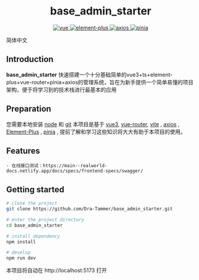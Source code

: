 <h1 align="center">base_admin_starter</h1>

<p align="center">
  <a href="https://github.com/vuejs/vue">
    <img src="https://img.shields.io/badge/vue-3.4.29-brightgreen" alt="vue">
  </a>

  <a href="https://github.com/element-plus/element-plus">
    <img src="https://img.shields.io/badge/element_plus-2.7.6-brightgreen" alt="element-plus">
  </a>

  <a href="https://github.com/axios/axios">
    <img src="https://img.shields.io/badge/axios-1.7.2-brightgreen" alt="axios">
  </a>
  <a href="https://github.com/vuejs/pinia">
    <img src="https://img.shields.io/badge/pinia-2.1.7-brightgreen" alt="pinia">
  </a>
</p>

简体中文

## Introduction

**base_admin_starter**
快速搭建一个十分基础简单的vue3+ts+element-plus+vue-router+pinia+axios的管理系统，旨在为新手提供一个简单易懂的项目架构，便于将学习到的技术栈进行最基本的应用

## Preparation

您需要本地安装 [node](https://nodejs.org/) 和 [git](https://git-scm.com/)
本项目是基于 [vue3](https://vuejs.org/),
[vue-router](https://router.vuejs.org/zh-cn/),
[vite](https://vitejs.dev/) ,
[axios](https://github.com/axios/axios) ,
[Element-Plus](https://element-plus.org/zh-CN/) ,
[pinia](https://pinia.vuejs.org/zh/)
, 提前了解和学习这些知识将大大有助于本项目的使用。

## Features

```
- 在线接口测试：https://main--realworld-docs.netlify.app/docs/specs/frontend-specs/swagger/
```

## Getting started

```bash
# clone the project
git clone https://github.com/Dra-Tammer/base_admin_starter.git

# enter the project directory
cd base_admin_starter

# install dependency
npm install

# develop
npm run dev
``` 

本项目将自动在 http://localhost:5173 打开

